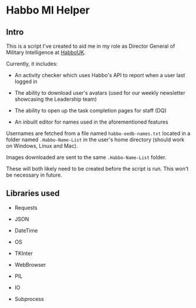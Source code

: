 # Habbo MI Helper

## Intro

This is a script I've created to aid me in my role as Director General of Military Intelligence at [HabboUK](https://habbouk.com/).

Currently, it includes:

- An activity checker which uses Habbo's API to report when a user last logged in

- The ability to download user's avatars (used for our weekly newsletter showcasing the Leadership team)

- The ability to open up the task completion pages for staff (DQ)

- An inbuilt editor for names used in the aforementioned features

Usernames are fetched from a file named `habbo-eedb-names.txt` located in a folder named `.Habbo-Name-List` in the user's home directory (should work on Windows, Linux and Mac).

Images downloaded are sent to the same `.Habbo-Name-List` folder.

These will both likely need to be created before the script is run. This won't be necessary in future.

## Libraries used

- Requests

- JSON

- DateTime

- OS

- TKInter

- WebBrowser

- PIL

- IO

- Subprocess
